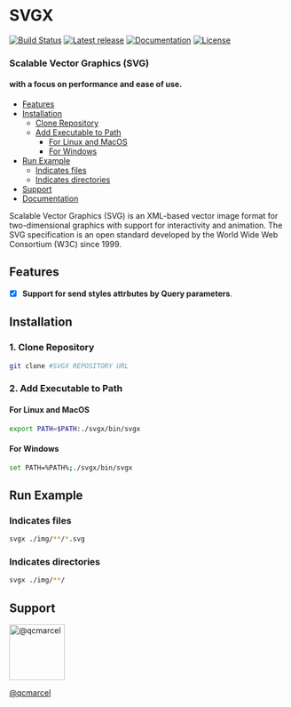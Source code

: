 SVGX
=
[![Build Status](https://travis-ci.org/lemonrock/svgx.svg?branch=master)](https://travis-ci.org/lemonrock/svgx)
[![Latest release](https://img.shields.io/crates/v/svgx.svg)](https://crates.io/crates/svgx)
[![Documentation](https://docs.rs/svgx/badge.svg)](https://docs.rs/svgx)
[![License](https://img.shields.io/badge/License-Apache%202.0-blue.svg)](https://opensource.org/licenses/Apache-2.0)
### Scalable Vector Graphics (SVG)
#### with a focus on performance and ease of use.

- [Features](#features)
- [Installation](#installation)
    - [Clone Repository](#1-clone-repository)
    - [Add Executable to Path](#2-add-executable-to-path)
        - [For Linux and MacOS](#for-linux-and-macos)
        - [For Windows](#for-windows)
- [Run Example](#run-example)
    - [Indicates files](#indicates-files)
    - [Indicates directories](#indicates-directories)
- [Support](#support)
- [Documentation](https://qcmarcel.me/docs/svgx)

Scalable Vector Graphics (SVG) is an XML-based vector image format for two-dimensional graphics with support for interactivity and animation. The SVG specification is an open standard developed by the World Wide Web Consortium (W3C) since 1999.

## Features

- [x] **Support for send styles attrbutes by Query parameters**.

## Installation

### 1. Clone Repository
```bash
git clone #SVGX REPOSITORY URL 
```

### 2. Add Executable to Path

#### For Linux and MacOS
```bash
export PATH=$PATH:./svgx/bin/svgx
``` 

#### For Windows
```bash
set PATH=%PATH%;./svgx/bin/svgx
```  

## Run Example
    
### Indicates files
```bash
svgx ./img/**/*.svg
```

### Indicates directories
```bash
svgx ./img/**/
```

## Support
[<img alt="@qcmarcel" src="https://qcmarcel.me/favicon.svg" title="@qcmarcel" width="100px"/>](https://linkedin.com/in/qcmarcel)

[@qcmarcel](https://linkedin.com/in/qcmarcel)

